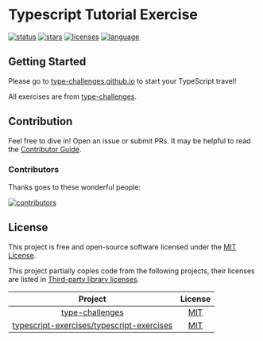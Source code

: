# Typescript Tutorial Exercise

[![status](https://img.shields.io/github/actions/workflow/status/typescript-tutorial-exercises/core/deploy.yml)](https://github.com/typescript-tutorial-exercises/core/actions/workflows/deploy.yml)
[![stars](https://img.shields.io/github/stars/typescript-tutorial-exercises/core.svg)](https://github.com/typescript-tutorial-exercises/core)
[![licenses](https://img.shields.io/badge/License-MIT-green.svg)](https://opensource.org/licenses/MIT)
[![language](https://img.shields.io/github/languages/top/typescript-tutorial-exercises/core.svg)](https://github.com/typescript-tutorial-exercises/core)

## Getting Started

Please go to [type-challenges.github.io](https://type-challenges.github.io/) to start your TypeScript travel!

All exercises are from [type-challenges](https://github.com/type-challenges/type-challenges).

## Contribution

Feel free to dive in! Open an issue or submit PRs. It may be helpful to read the [Contributor Guide](./.github/CONTRIBUTING.md).

### Contributors

Thanks goes to these wonderful people:

[![contributors](https://contrib.rocks/image?repo=typescript-tutorial-exercises/core)](https://github.com/typescript-tutorial-exercises/core/graphs/contributors)


## License

This project is free and open-source software licensed under the [MIT License](./LICENSE).

This project partially copies code from the following projects, their licenses are listed in [Third-party library licenses](./THIRD-PARTY-LICENSE).

|                                                  Project                                                   |                                        License                                         |
|:----------------------------------------------------------------------------------------------------------:|:--------------------------------------------------------------------------------------:|
| [type-challenges](https://github.com/type-challenges/type-challenges)  | [MIT](https://github.com/type-challenges/type-challenges/blob/main/LICENSE)  |
| [typescript-exercises/typescript-exercises](https://github.com/typescript-exercises/typescript-exercises)  | [MIT](https://github.com/typescript-exercises/typescript-exercises/blob/main/LICENSE)  |
